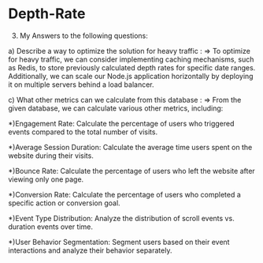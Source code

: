 # Depth-Rate

3) My Answers to the following questions:

a) Describe a way to optimize the solution for heavy traffic :
=> To optimize for heavy traffic, we can consider implementing caching mechanisms, such as Redis, to store previously calculated depth rates for specific date ranges. 
   Additionally, we can scale our Node.js application horizontally by deploying it on multiple servers behind a load balancer.

c) What other metrics can we calculate from this database :
=> From the given database, we can calculate various other metrics, including:

*)Engagement Rate: Calculate the percentage of users who triggered events compared to the total number of visits.

*)Average Session Duration: Calculate the average time users spent on the website during their visits.

*)Bounce Rate: Calculate the percentage of users who left the website after viewing only one page.

*)Conversion Rate: Calculate the percentage of users who completed a specific action or conversion goal.

*)Event Type Distribution: Analyze the distribution of scroll events vs. duration events over time.

*)User Behavior Segmentation: Segment users based on their event interactions and analyze their behavior separately.

